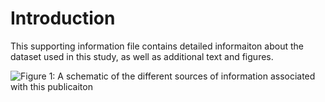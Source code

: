 # Introduction

This supporting information file contains detailed informaiton about the dataset used in this study, as well as additional text and figures. 

![Figure 1: A schematic of the different sources of information associated with this publicaiton](../../figures/output/SI_overview.drawio.png)
